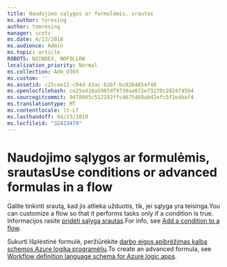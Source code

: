 ```yaml
---
title: Naudojimo sąlygos ar formulėmis, srautas
ms.author: toresing
author: tomresing
manager: scotv
ms.date: 4/13/2018
ms.audience: Admin
ms.topic: article
ROBOTS: NOINDEX, NOFOLLOW
localization_priority: Normal
ms.collection: Adm_O365
ms.custom: ''
ms.assetid: c25cae12-c04d-43ac-b26f-bc0264854f48
ms.openlocfilehash: ce25e410a590fdf9739aa072e73270c2824f45b4
ms.sourcegitcommit: 9d78905c512192ffc4675468abd2efc5f2e4baf4
ms.translationtype: MT
ms.contentlocale: lt-LT
ms.lasthandoff: 04/23/2019
ms.locfileid: "32423479"
---
```

# <a name="use-conditions-or-advanced-formulas-in-a-flow"></a><span data-ttu-id="ec923-102">Naudojimo sąlygos ar formulėmis, srautas</span><span class="sxs-lookup"><span data-stu-id="ec923-102">Use conditions or advanced formulas in a flow</span></span>

<span data-ttu-id="ec923-103">Galite tinkinti srautą, kad jis atlieka užduotis, tik, jei sąlyga yra teisinga.</span><span class="sxs-lookup"><span data-stu-id="ec923-103">You can customize a flow so that it performs tasks only if a condition is true.</span></span> <span data-ttu-id="ec923-104">Informacijos rasite [pridėti sąlygą srautas](https://go.microsoft.com/fwlink/?linkid=872112).</span><span class="sxs-lookup"><span data-stu-id="ec923-104">For info, see [Add a condition to a flow](https://go.microsoft.com/fwlink/?linkid=872112).</span></span>
  
<span data-ttu-id="ec923-105">Sukurti Išplėstinė formulė, peržiūrėkite [darbo eigos apibrėžimas kalba schemos Azure logika programėlių](https://aka.ms/logicexpressions).</span><span class="sxs-lookup"><span data-stu-id="ec923-105">To create an advanced formula, see [Workflow definition language schema for Azure logic apps](https://aka.ms/logicexpressions).</span></span>
  

